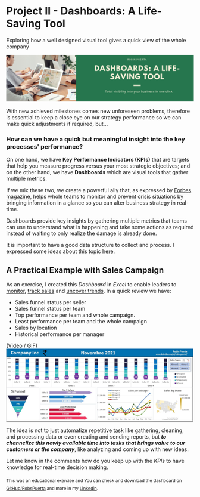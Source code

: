 # Project II - Dashboards: A Life-Saving Tool
Exploring how a well designed visual tool gives a quick view of the whole company

<img src="https://github.com/robspuerta/Project-2-Dashboards---A-life-saving-tool/blob/main/Github%20repository%20banner.png" alt="Robin Puerta Business Process Analyst + Product Analyst">

With new achieved milestones comes new unforeseen problems, therefore is essential to keep a close eye on our strategy performance so we can make quick adjustments if required, but...

### How can we have a quick but meaningful insight into the key processes' performance?

On one hand, we have **Key Performance Indicators (KPIs)** that are targets that help you measure progress versus your most strategic objectives; and on the other hand, we have **Dashboards** which are visual tools that gather multiple metrics.

If we mix these two, we create a powerful ally that, as expressed by [Forbes magazine](https://www.forbes.com/sites/edwardsegal/2021/11/05/how-dashboards-are-helping-to-monitor-manage-and-prevent-crisis-situations/amp/), helps whole teams to monitor and prevent crisis situations by bringing information in a glance so you can alter business strategy in real-time.

Dashboards provide key insights by gathering multiple metrics that teams can use to understand what is happening and take some actions as required instead of waiting to only realize the damage is already done. 

It is important to have a good data structure to collect and process. I expressed some ideas about this topic [here](https://www.linkedin.com/in/robin-puerta/).

## A Practical Example with Sales Campaign

As an exercise, I created this *Dashboard* in *Excel* to enable leaders to <ins>monitor</ins>, <ins>track sales</ins> and <ins>uncover trends</ins>. In a quick review we have: 
* Sales funnel status per seller
* Sales funnel status per team
* Top performance per team and whole campaign.
* Least performance per team and the whole campaign
* Sales by location
* Historical performance per manager

(Video / GIF)
<img width="1200" align="center" src="https://github.com/robspuerta/Project-2-Dashboards---A-life-saving-tool/blob/main/DashboardNov21.JPG" alt="Robin Puerta Business Process Analyst + Product Analyst">

The idea is not to just automatize repetitive task like gathering, cleaning, and processing data or even creating and sending reports, but ***to channelize this newly available time into tasks that brings value to our customers or the company***, like analyzing and coming up with new ideas.

Let me know in the comments how do you keep up with the *KPIs* to have knowledge for real-time decision making.

<sub>This was an educational exercise and You can check and download the dashboard on [GitHub/RobsPuerta](https://github.com/robspuerta) and more in my [Linkedin](https://www.linkedin.com/in/robin-puerta/). </sub>


